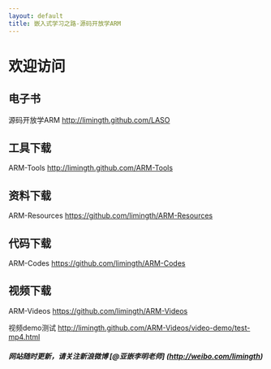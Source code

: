 ```yaml
---
layout: default
title: 嵌入式学习之路-源码开放学ARM
---
```


# 欢迎访问 

## 电子书 
源码开放学ARM		<http://limingth.github.com/LASO> 
	
## 工具下载 
ARM-Tools 		<http://limingth.github.com/ARM-Tools>

## 资料下载 
ARM-Resources 		<https://github.com/limingth/ARM-Resources>

## 代码下载 
ARM-Codes 		<https://github.com/limingth/ARM-Codes>

## 视频下载
ARM-Videos 		<https://github.com/limingth/ARM-Videos>

视频demo测试		<http://limingth.github.com/ARM-Videos/video-demo/test-mp4.html>



##### 网站随时更新，请关注新浪微博 [@亚嵌李明老师] (http://weibo.com/limingth)
